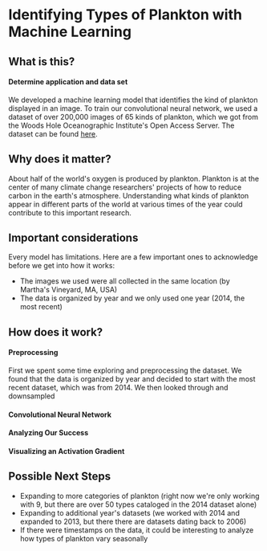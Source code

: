 # Identifying Types of Plankton with Machine Learning

## What is this?
#### Determine application and data set
We developed a machine learning model that identifies the kind of plankton displayed in an image. To train our convolutional neural network, we used a dataset of over 200,000 images of 65 kinds of plankton, which we got from the Woods Hole Oceanographic Institute's Open Access Server. The dataset can be found [here](https://darchive.mblwhoilibrary.org/handle/1912/7341).

## Why does it matter?
About half of the world's oxygen is produced by plankton. Plankton is at the center of many climate change researchers' projects of how to reduce carbon in the earth's atmosphere. Understanding what kinds of plankton appear in different parts of the world at various times of the year could contribute to this important research.

## Important considerations
Every model has limitations. Here are a few important ones to acknowledge before we get into how it works:
- The images we used were all collected in the same location (by Martha's Vineyard, MA, USA)
- The data is organized by year and we only used one year (2014, the most recent)

## How does it work?

#### Preprocessing
First we spent some time exploring and preprocessing the dataset. We found that the data is organized by year and decided to start with the most recent dataset, which was from 2014. We then looked through and downsampled 

#### Convolutional Neural Network 

#### Analyzing Our Success

#### Visualizing an Activation Gradient

## Possible Next Steps
- Expanding to more categories of plankton (right now we're only working with 9, but there are over 50 types cataloged in the 2014 dataset alone)
- Expanding to additional year's datasets (we worked with 2014 and expanded to 2013, but there there are datasets dating back to 2006)
- If there were timestamps on the data, it could be interesting to analyze how types of plankton vary seasonally
